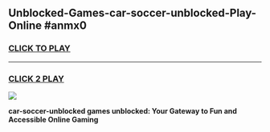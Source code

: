 
## Unblocked-Games-car-soccer-unblocked-Play-Online #anmx0
<h3>
<a href="https://news.freeplayer.one?title=car-soccer-unblocked&ref=3">CLICK TO PLAY</a></h3>
<hr>

<h3>
<a href="https://news.freeplayer.one?title=car-soccer-unblocked&ref=3">CLICK 2 PLAY</a>
  
</h3>

<a href="https://news.freeplayer.one?title=car-soccer-unblocked&ref=3"><img src="https://clearcache.store/games.png"></a>


**car-soccer-unblocked games unblocked: Your Gateway to Fun and Accessible Online Gaming**
